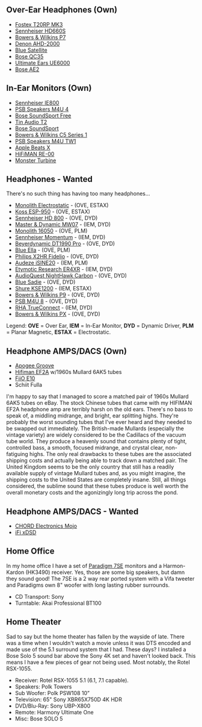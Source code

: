 ## Over-Ear Headphones (Own)

- [Fostex T20RP MK3](https://amzn.to/2OUOm7d)
- [Sennheiser HD660S](https://amzn.to/2OVGWAt)
- [Bowers & Wilkins P7](https://amzn.to/2r6g9rT)
- [Denon AHD-2000](https://amzn.to/2TqBSYp)
- [Blue Satellite](https://amzn.to/2qVaAfC)
- [Bose QC35](https://amzn.to/2OV1JE4)
- [Ultimate Ears UE6000](https://amzn.to/2TsVCKS)
- [Bose AE2](https://amzn.to/2Ttoa7b)

## In-Ear Monitors (Own)

- [Sennheiser IE800](https://amzn.to/2DBtlw1)
- [PSB Speakers M4U 4](https://amzn.to/2DOi78p)
- [Bose SoundSport Free](https://amzn.to/2Tt12FI)
- [Tin Audio T2](https://amzn.to/2OWcUMT)
- [Bose SoundSport](https://amzn.to/2PJYa94)
- [Bowers & Wilkins C5 Series 1](https://amzn.to/2DPwsBt)
- [PSB Speakers M4U TW1](https://amzn.to/2TCcnDA)
- [Apple Beats X](https://amzn.to/2ziVQvO)
- [HiFiMAN RE-00](https://www.head-fi.org/showcase/hifiman-re-00.21896/)
- [Monster Turbine](https://www.cnet.com/reviews/monster-turbine-review/)

## Headphones - Wanted

There's no such thing has having too many headphones...

- [Monolith Electrostatic](https://amzn.to/2Q6PA4s) - (OVE, ESTAX)
- [Koss ESP-950](https://amzn.to/2rno44d) - (OVE, ESTAX)
- [Sennheiser HD 800](https://amzn.to/2zHrdQH) - (OVE, DYD)
- [Master & Dynamic MW07](https://amzn.to/2DAGZzA) - (IEM, DYD)
- [Monolith 16050](https://amzn.to/2KMevnX) - (OVE, PLM)
- [Sennheiser Momentum](https://amzn.to/2OXS4gp) - (IEM, DYD)
- [Beyerdynamic DT1990 Pro](https://amzn.to/2PdjnDd) - (OVE, DYD)
- [Blue Ella](https://amzn.to/2E7SSyi) - (OVE, PLM)
- [Philips X2HR Fidelio](https://amzn.to/2SkY9FC) - (OVE, DYD)
- [Audeze iSINE20](https://amzn.to/2KMFhN0) - (IEM, PLM)
- [Etymotic Research ER4XR](https://amzn.to/2KJkie5) - (IEM, DYD)
- [AudioQuest NightHawk Carbon](https://amzn.to/2U0M3TD) - (OVE, DYD)
- [Blue Sadie](https://amzn.to/2PaoAM9) - (OVE, DYD)
- [Shure KSE1200](https://amzn.to/2SkeQ3S) - (IEM, ESTAX)
- [Bowers & Wilkins P9](https://amzn.to/2DzZCDP) - (OVE, DYD)
- [PSB M4U 8](https://amzn.to/2OVOG5k) - (OVE, DYD)
- [RHA TrueConnect](https://amzn.to/2KpGDNF) - (IEM, DYD)
- [Bowers & Wilkins PX](https://amzn.to/2FysH53) - (OVE, DYD)

Legend: **OVE** = Over Ear, **IEM** = In-Ear Monitor, **DYD** = Dynamic Driver, **PLM** = Planar Magnetic, **ESTAX** = Electrostatic.

## Headphone AMPS/DACS (Own)

- [Apogee Groove](https://amzn.to/2TwkJMT)
- [Hifiman EF2A](https://amzn.to/2TxrGx5) w/1960s Mullard 6AK5 tubes  
- [FiiO E10](https://amzn.to/2E79SEO)
- Schiit Fulla

I'm happy to say that I managed to score a matched pair of 1960s Mullard 6AK5 tubes on eBay. The stock Chinese tubes that came with my HIFIMAN EF2A headphone amp are terribly harsh on the old ears. There's no bass to speak of, a middling midrange, and bright, ear splitting highs. They're probably the worst sounding tubes that I've ever heard and they needed to be swapped out immediately. The British-made Mullards (especially the vintage variety) are widely considered to be the Cadillacs of the vacuum tube world. They produce a heavenly sound that contains plenty of tight, controlled bass, a smooth, focused midrange, and crystal clear, non-fatiguing highs. The only real drawbacks to these tubes are the associated shipping costs and actually being able to track down a matched pair. The United Kingdom seems to be the only country that still has a readily available supply of vintage Mullard tubes and, as you might imagine, the shipping costs to the United States are completely insane. Still, all things considered, the sublime sound that these tubes produce is well worth the overall monetary costs and the agonizingly long trip across the pond.

## Headphone AMPS/DACS - Wanted

- [CHORD Electronics Mojo](https://amzn.to/2S63Maq)
- [iFi xDSD](https://amzn.to/2E6J9If)

## Home Office

In my home office I have a set of [Paradigm 7SE](https://www.paradigm.com/products-hidden/model=performance-3se/page=specs) monitors and a Harmon-Kardon (HK3490) receiver. Yes, those are some big speakers, but damn they sound good! The 7SE is a 2 way rear ported system with a Vifa tweeter and Paradigms own 8" woofer with long lasting rubber surrounds. 

- CD Transport: Sony
- Turntable: Akai Professional BT100

## Home Theater

Sad to say but the home theater has fallen by the wayside of late. There was a time when I wouldn't watch a movie unless it was DTS encoded and made use of the 5.1 surround system that I had. These days? I installed a Bose Solo 5 sound bar above the Sony 4K set and haven't looked back. This means I have a few pieces of gear not being used. Most notably, the Rotel RSX-1055. 

- Receiver: Rotel RSX-1055 5.1 (6.1, 7.1 capable).
- Speakers: Polk Towers
- Sub Woofer: Polk PSW108 10”
- Television: 65" Sony XBR65X750D 4K HDR
- DVD/Blu-Ray: Sony UBP-X800
- Remote: Harmony Ultimate One
- Misc: Bose SOLO 5


